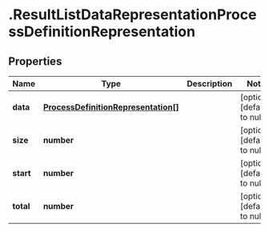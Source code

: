 # .ResultListDataRepresentationProcessDefinitionRepresentation

## Properties
Name | Type | Description | Notes
------------ | ------------- | ------------- | -------------
**data** | [**ProcessDefinitionRepresentation[]**](ProcessDefinitionRepresentation.md) |  | [optional] [default to null]
**size** | **number** |  | [optional] [default to null]
**start** | **number** |  | [optional] [default to null]
**total** | **number** |  | [optional] [default to null]


